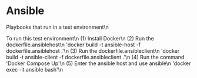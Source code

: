 # Ansible
Playbooks that run in a test environment\n

To run this test environment\n
(1) Install Docker\n
(2) Run the dockerfile.ansiblehost\n
        'docker build -t ansible-host -f dockerfile.ansiblehost .'\n
(3) Run the dockerfile.ansibleclient\n
        'docker build -t ansible-client -f dockerfile.ansibleclient .'\n
(4) Run the command 'Docker Compose Up'\n
(5) Enter the ansible host and use ansible\n
        'docker exec -it ansible bash'\n
